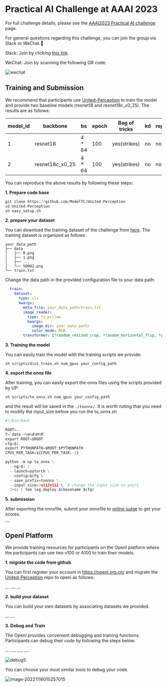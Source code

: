 # Practical AI Challenge at AAAI 2023
For full challenge details, please see the [AAAI2023 Practical AI challenge](https://practical-dl.sensecore.cn/#/intro) page.

For general questions regarding this challenge, you can join the group via Slack or WeChat.🤗

Slack: Join by clicking [this link](https://join.slack.com/t/w1666859556-fgw388026/shared_invite/zt-1iyl8cqq8-PnRCgvLEht9oVr9tA4KMmg).

WeChat: Join by scanning the following QR code.

![wechat](https://github.com/ModelTC/AAAI2023_EAMPD/blob/master/figs/wechat.png)

## Training and Submission

We recommend that participants use [United-Perception](https://github.com/ModelTC/United-Perception/tree/main/up) to train the model and provide two baseline models (resnet18 and resnet18c_x0_25). The results are as follows:

| model_id | backbone        | bs     | epoch | Bag of tricks | kd   | rep(type) | eql  | top1 (test1w) |
| -------- | --------------- | ------ | ----- | ------------- | ---- | --------- | ---- | ------------- |
| 1        | resnet18        | 4 * 64 | 100   | yes(strikes)  | no   | no        | yes  | 88.09         |
| 2        | resnet18c_x0_25 | 4 * 64 | 100   | yes(strikes)  | no   | no        | yes  | 87.01         |

You can reproduce the above results by following these steps:

**1. Prepare code base**

```python
git clone https://github.com/ModelTC/United-Perception
cd United-Perception
sh easy_setup.sh
```

**2. prepare your dataset**

You can download the training dataset of the challenge from [here](https://practical-dl.sensecore.cn/#/competitions). The training dataset is organized as follows:

```
your_data_path
├── data
│   ├── 0.png
│   ├── 1.png
│   ├── ...
│   └── 50002.png
└── train.txt
```

Change the data path in the provided configuration file to your data path:

```yaml
  train:
    dataset:
      type: cls
      kwargs:
        meta_file: your_data_path/train.txt
        image_reader:
          type: fs_pillow
          kwargs:
            image_dir: your_data_path/
            color_mode: RGB
        transformer: [*random_resized_crop, *random_horizontal_flip, *pil_color_jitter,*to_tensor, *normalize]
```

**3. Training the model**

You can easily train the model with the training scripts we provide:

```
sh scripts/dist_train.sh num_gpus your_config_path
```

**4. export the onnx file**

After training, you can easily export the onnx files using the scripts provided by UP:

```
sh scripts/to_onnx.sh num_gpus your_config_path
```

and the result will be saved in the `./toonnx/`.  It is worth noting that you need to modify the input_size before you run the to_onnx.sh

```python
#!/bin/bash

ROOT=..
T=`date +%m%d%H%M`
export ROOT=$ROOT
cfg=$2
export PYTHONPATH=$ROOT:$PYTHONPATH
CPUS_PER_TASK=${CPUS_PER_TASK:-2}

python -m up to_onnx \
  --ng=$1 \
  --launch=pytorch \
  --config=$cfg \
  --save_prefix=toonnx \
  --input_size=3x112x112 \  # change the input size to yours
  2>&1 | tee log.deploy.$(basename $cfg) 
```

**5. submission**

After exporting the onnxfile, submit your onnxfile to [online judge](https://practical-dl.sensecore.cn/#/onlineJudge) to get your scores.

<img src="https://github.com/ModelTC/AAAI2023_EAMPD/blob/master/figs/submit.png" alt="submit" style="zoom:25%;" />

## OpenI Platform

We provide training resources for participants on the OpenI platform where the participants can use two v100 or A100 to train their models.

**1. migrate the code from github**

You can first register your account in https://openi.org.cn/ and migrate the  [United-Perception](https://github.com/ModelTC/United-Perception/tree/main/up)  repo to openi as follows:

<img src="https://github.com/ModelTC/AAAI2023_EAMPD/blob/master/figs/home.png" alt="home" style="zoom:25%;" />

<img src="https://github.com/ModelTC/AAAI2023_EAMPD/blob/master/figs/migrate.png" alt="migrate" style="zoom:25%;" />

<img src="https://github.com/ModelTC/AAAI2023_EAMPD/blob/master/figs/repo.png" alt="repo" style="zoom:25%;" />

**2. build your dataset**

You can build your own datasets by associating datasets we provided.

<img src="https://github.com/ModelTC/AAAI2023_EAMPD/blob/master/figs/data1.png" alt="data1" style="zoom:25%;" />

<img src="https://github.com/ModelTC/AAAI2023_EAMPD/blob/master/figs/data2.png" alt="data2" style="zoom:25%;" />

**3. Debug and Train**

The OpenI provides convenient debugging and training functions. Participants can debug their code by following the steps below.

<img src="https://github.com/ModelTC/AAAI2023_EAMPD/blob/master/figs/debug.png" alt="debug" style="zoom:25%;" />

<img src="https://github.com/ModelTC/AAAI2023_EAMPD/blob/master/figs/debug2.png" alt="debug2" style="zoom:25%;" />

<img src="https://github.com/ModelTC/AAAI2023_EAMPD/blob/master/figs/debug3.png" alt="debug3" style="zoom:25%;" />

<img src="https://github.com/ModelTC/AAAI2023_EAMPD/blob/master/figs/debug4.png" alt="debug4" style="zoom:25%;" />

![debug5](https://github.com/ModelTC/AAAI2023_EAMPD/blob/master/figs/debug5.png)

You can choose your most similar tools to debug your code.

![image-20221116010257015](C:\Users\17989\AppData\Roaming\Typora\typora-user-images\image-20221116010257015.png)
